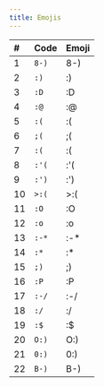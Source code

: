 ```yaml
---
title: Emojis
---
```

| #  | Code  | Emoji |
|:---|:------|:------|
| 1  | `8-)` | 8-)   |
| 2  | `:)`  | :)    |
| 3  | `:D`  | :D    |
| 4  | `:@`  | :@    |
| 5  | `:(`  | :(    |
| 6  | `;(`  | ;(    |
| 7  | `:(`  | :(    |
| 8  | `:'(` | :'(   |
| 9  | `:')` | :')   |
| 10 | `>:(` | >:(   |
| 11 | `:O`  | :O    |
| 12 | `:o`  | :o    |
| 13 | `:-*` | :-*   |
| 14 | `:*`  | :*    |
| 15 | `;)`  | ;)    |
| 16 | `:P`  | :P    |
| 17 | `:-/` | :-/   |
| 18 | `:/`  | :/    |
| 19 | `:$`  | :$    |
| 20 | `O:)` | O:)   |
| 21 | `0:)` | 0:)   |
| 22 | `B-)` | B-)   |
